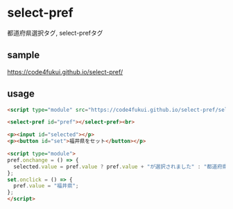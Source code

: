 # select-pref
 
都道府県選択タグ, select-prefタグ

## sample

https://code4fukui.github.io/select-pref/

## usage

```html
<script type="module" src="https://code4fukui.github.io/select-pref/select-pref.js"></script>

<select-pref id="pref"></select-pref><br>

<p><input id="selected"></p>
<p><button id="set">福井県をセット</button></p>

<script type="module">
pref.onchange = () => {
  selected.value = pref.value ? pref.value + "が選択されました" : "都道府県を選択してください";
};
set.onclick = () => {
  pref.value = "福井県";
};
</script>
```
